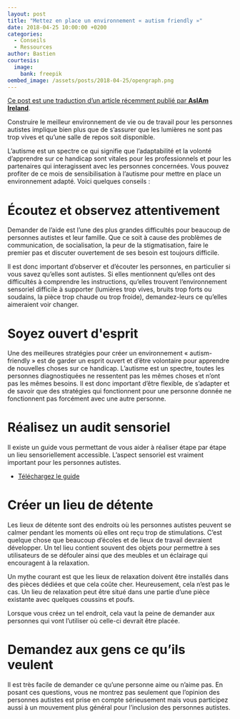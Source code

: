 ```yaml
---
layout: post
title: "Mettez en place un environnement « autism friendly »"
date: 2018-04-25 10:00:00 +0200
categories:
  - Conseils
  - Ressources
author: Bastien
courtesis:
  image:
    bank: freepik
oembed_image: /assets/posts/2018-04-25/opengraph.png
---
```


<amp-img class="center" layout="responsive" width="640" height="376" src="{{ site.amp_img_cache_url }}/assets/posts/2018-04-25/opengraph.png" alt="Mettre en place un environnement « autism friendly »"></amp-img>

<div class="small"><a href="https://asiam.ie/building-autism-friendly-environment">Ce post est une traduction d’un article récemment publié par <strong>AsIAm Ireland</strong></a>.</div>

Construire le meilleur environnement de vie ou de travail pour les personnes autistes implique bien plus que de s’assurer que les lumières ne sont pas trop vives et qu’une salle de repos soit disponible.

L’autisme est un spectre ce qui signifie que l’adaptabilité et la volonté d’apprendre sur ce handicap sont vitales pour les professionnels et pour les partenaires qui interagissent avec les personnes concernées. Vous pouvez profiter de ce mois de sensibilisation à l’autisme pour mettre en place un environnement adapté. Voici quelques conseils :

# Écoutez et observez attentivement

Demander de l’aide est l’une des plus grandes difficultés pour beaucoup de personnes autistes et leur famille. Que ce soit à cause des problèmes de communication, de socialisation, la peur de la stigmatisation, faire le premier pas et discuter ouvertement de ses besoin est toujours difficile.

Il est donc important d’observer et d’écouter les personnes, en particulier si vous savez qu’elles sont autistes. Si elles mentionnent qu’elles ont des difficultés à comprendre les instructions, qu’elles trouvent l’environnement sensoriel difficile à supporter (lumières trop vives, bruits trop forts ou soudains, la pièce trop chaude ou trop froide), demandez-leurs ce qu’elles aimeraient voir changer.

# Soyez ouvert d'esprit

Une des meilleures stratégies pour créer un environnement « autism-friendly » est de garder un esprit ouvert et d’être volontaire pour apprendre de nouvelles choses sur ce handicap. L’autisme est un spectre, toutes les personnes diagnostiquées ne ressentent pas les mêmes choses et n’ont pas les mêmes besoins. Il est donc important d’être flexible, de s’adapter et de savoir que des stratégies qui fonctionnent pour une personne donnée ne fonctionnent pas forcément avec une autre personne.

# Réalisez un audit sensoriel

Il existe un guide vous permettant de vous aider à réaliser étape par étape un lieu sensoriellement accessible. L’aspect sensoriel est vraiment important pour les personnes autistes.

<ul class="horizontal center">
 <li>
   <a href="https://github.com/autisme/twitter-campaign/raw/master/sensory-checklist/checklist.pdf" class="big">
     <span class="subtitle">Téléchargez le guide</span>
   </a>
 </li>
</ul>



# Créer un lieu de détente

Les lieux de détente sont des endroits où les personnes autistes peuvent se calmer pendant les moments où elles ont reçu trop de stimulations. C’est quelque chose que beaucoup d’écoles et de lieux de travail devraient développer. Un tel lieu contient souvent des objets pour permettre à ses utilisateurs de se défouler ainsi que des meubles et un éclairage qui encouragent à la relaxation.

Un mythe courant est que les lieux de relaxation doivent être installés dans des pièces dédiées et que cela coûte cher. Heureusement, cela n’est pas le cas. Un lieu de relaxation peut être situé dans une partie d’une pièce existante avec quelques coussins et poufs.

Lorsque vous créez un tel endroit, cela vaut la peine de demander aux personnes qui vont l’utiliser où celle-ci devrait être placée.

# Demandez aux gens ce qu’ils veulent

Il est très facile de demander ce qu’une personne aime ou n’aime pas. En posant ces questions, vous ne montrez pas seulement que l’opinion des personnes autistes est prise en compte sérieusement mais vous participez aussi à un mouvement plus général pour l’inclusion des personnes autistes.


